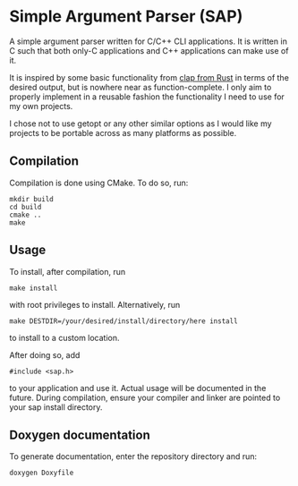 # Simple Argument Parser (SAP)

A simple argument parser written for C/C++ CLI applications. It is written in C
such that both only-C applications and C++ applications can make use of it.

It is inspired by some basic functionality from [clap from Rust](https://clap.rs/)
in terms of the desired output, but is nowhere near as function-complete. I
only aim to properly implement in a reusable fashion the functionality I need
to use for my own projects.

I chose not to use getopt or any other similar options as I would like my projects
to be portable across as many platforms as possible.

## Compilation

Compilation is done using CMake. To do so, run:

    mkdir build
    cd build
    cmake ..
    make

## Usage

To install, after compilation, run

    make install

with root privileges to install. Alternatively, run

    make DESTDIR=/your/desired/install/directory/here install

to install to a custom location.

After doing so, add

    #include <sap.h>

to your application and use it. Actual usage will be documented in the future. During compilation,
ensure your compiler and linker are pointed to your sap install directory.

## Doxygen documentation

To generate documentation, enter the repository directory and run:

    doxygen Doxyfile

